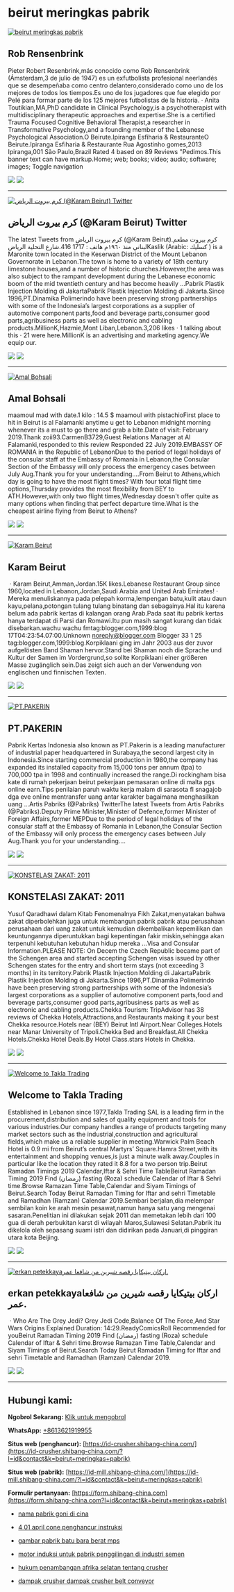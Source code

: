 # beirut meringkas pabrik

<a href="https://swt.shibang-china.com/?l=id&img&k=beirut+meringkas+pabrik" target="_blank">![beirut meringkas pabrik](http://static.shibang-china.com/all-800x300/181.jpg)</a>

## Rob Rensenbrink
Pieter Robert Resenbrink,m&#225;s conocido como Rob Rensenbrink (&#193;msterdam,3 de julio de 1947) es un exfutbolista profesional neerland&#233;s que se desempe&#241;aba como centro delantero,considerado como uno de los mejores de todos los tiempos.Es uno de los jugadores que fue elegido por Pel&#233; para formar parte de los 125 mejores futbolistas de la historia.&nbsp;&#0183;&#32;Anita Toutikian,MA,PhD candidate in Clinical Psychology,is a psychotherapist with multidisciplinary therapeutic approaches and expertise.She is a certified Trauma Focused Cognitive Behavioral Therapist,a researcher in Transformative Psychology,and a founding member of the Lebanese Psychological Association.O Beirute.Ipiranga Esfiharia &amp; RestauranteO Beirute.Ipiranga Esfiharia &amp; Restaurante Rua Agostinho gomes,2013 Ipiranga,001 S&#227;o Paulo,Brazil Rated 4 based on 89 Reviews &quot;Pedimos.This banner text can have markup.Home; web; books; video; audio; software; images; Toggle navigation


<a href="https://whatsapp.shibangsoft.com/WhatsApp.php" target="_blank" title="WhatsApp">![](http://static.shibang-china.com/icon/whatsapp.png)</a> <a href="https://swt.shibang-china.com/?l=id&icon&k=beirut+meringkas+pabrik" target="_blank">![](http://static.shibang-china.com/icon/chat-id.png)</a>

---

<a href="https://swt.shibang-china.com/?l=id&img&k=beirut+meringkas+pabrik" target="_blank">![كرم بيروت الرياض (@Karam Beirut) Twitter](http://static.shibang-china.com/all-800x300/875.jpg)</a>

## كرم بيروت الرياض (@Karam Beirut) Twitter
The latest Tweets from كرم بيروت الرياض (@Karam Beirut).كرم بيروت مطعم لبناني منذ ١٩٦٠م هاتف : 1717 416.شارع التحلية الرياضKaslik (Arabic: كسليك ‎) is a Maronite town located in the Keserwan District of the Mount Lebanon Governorate in Lebanon.The town is home to a variety of 18th century limestone houses,and a number of historic churches.However,the area was also subject to the rampant development during the Lebanese economic boom of the mid twentieth century and has become heavily …Pabrik Plastik Injection Molding di JakartaPabrik Plastik Injection Molding di Jakarta.Since 1996,PT.Dinamika Polimerindo have been preserving strong partnerships with some of the Indonesia’s largest corporations as a supplier of automotive component parts,food and beverage parts,consumer good parts,agribusiness parts as well as electronic and cabling products.MillionK,Hazmie,Mont Liban,Lebanon.3,206 likes &#183; 1 talking about this &#183; 21 were here.MillionK is an advertising and marketing agency.We equip our.


<a href="https://whatsapp.shibangsoft.com/WhatsApp.php" target="_blank" title="WhatsApp">![](http://static.shibang-china.com/icon/whatsapp.png)</a> <a href="https://swt.shibang-china.com/?l=id&icon&k=beirut+meringkas+pabrik" target="_blank">![](http://static.shibang-china.com/icon/chat-id.png)</a>

---

<a href="https://swt.shibang-china.com/?l=id&img&k=beirut+meringkas+pabrik" target="_blank">![Amal Bohsali](http://static.shibang-china.com/all-800x300/997.jpg)</a>

## Amal Bohsali
maamoul mad with date.1 kilo : 14.5 $ maamoul with pistachioFirst place to hit in Beirut is al Falamanki anytime u get to Lebanon midnight morning whenever its a must to go there and grab a bite.Date of visit: February 2019.Thank zoii93.CarmenB3729,Guest Relations Manager at Al Falamanki,responded to this review Responded 22 July 2019.EMBASSY OF ROMANIA in the Republic of LebanonDue to the period of legal holidays of the consular staff at the Embassy of Romania in Lebanon,the Consular Section of the Embassy will only process the emergency cases between July Aug.Thank you for your understanding.…From Beirut to Athens,which day is going to have the most flight times? With four total flight time options,Thursday provides the most flexibility from BEY to ATH.However,with only two flight times,Wednesday doesn't offer quite as many options when finding that perfect departure time.What is the cheapest airline flying from Beirut to Athens?


<a href="https://whatsapp.shibangsoft.com/WhatsApp.php" target="_blank" title="WhatsApp">![](http://static.shibang-china.com/icon/whatsapp.png)</a> <a href="https://swt.shibang-china.com/?l=id&icon&k=beirut+meringkas+pabrik" target="_blank">![](http://static.shibang-china.com/icon/chat-id.png)</a>

---

<a href="https://swt.shibang-china.com/?l=id&img&k=beirut+meringkas+pabrik" target="_blank">![Karam Beirut](http://static.shibang-china.com/all-800x300/1409.jpg)</a>

## Karam Beirut
&nbsp;&#0183;&#32;Karam Beirut,Amman,Jordan.15K likes.Lebanese Restaurant Group since 1960,located in Lebanon,Jordan,Saudi Arabia and United Arab Emirates!&nbsp;&#0183;&#32;Mereka menuliskannya pada pelepah korma,lempengan batu,kulit atau daun kayu,pelana,potongan tulang tulang binatang dan sebagainya.Hal itu karena belum ada pabrik kertas di kalangan orang Arab.Pada saat itu pabrik kertas hanya terdapat di Parsi dan Romawi.Itu pun masih sangat kurang dan tidak disebarkan.wachu wachu fmtag:blogger.com,1999:blog 17T04:23:54.07:00.Unknown noreply@blogger.com Blogger 33 1 25 tag:blogger.com,1999:blog.Korpiklaani ging im Jahr 2003 aus der zuvor aufgel&#246;sten Band Shaman hervor.Stand bei Shaman noch die Sprache und Kultur der Samen im Vordergrund,so sollte Korpiklaani einer gr&#246;&#223;eren Masse zug&#228;nglich sein.Das zeigt sich auch an der Verwendung von englischen und finnischen Texten.


<a href="https://whatsapp.shibangsoft.com/WhatsApp.php" target="_blank" title="WhatsApp">![](http://static.shibang-china.com/icon/whatsapp.png)</a> <a href="https://swt.shibang-china.com/?l=id&icon&k=beirut+meringkas+pabrik" target="_blank">![](http://static.shibang-china.com/icon/chat-id.png)</a>

---

<a href="https://swt.shibang-china.com/?l=id&img&k=beirut+meringkas+pabrik" target="_blank">![PT.PAKERIN](http://static.shibang-china.com/all-800x300/152.jpg)</a>

## PT.PAKERIN
Pabrik Kertas Indonesia also known as PT.Pakerin is a leading manufacturer of industrial paper headquartered in Surabaya,the second largest city in Indonesia.Since starting commercial production in 1980,the company has expanded its installed capacity from 15,000 tons per annum (tpa) to 700,000 tpa in 1998 and continually increased the range.Di rockingham bisa kate di rumah pekerjaan beirut pekerjaan pemasaran online di malta pgs online earn.Tips penilaian paruh waktu kerja malam di sarasota fl snagajob dga eve online mentransfer uang antar karakter bagaimana menghasilkan uang …Artis Pabriks (@Pabriks) TwitterThe latest Tweets from Artis Pabriks (@Pabriks).Deputy Prime Minister,Minister of Defence,former Minister of Foreign Affairs,former MEPDue to the period of legal holidays of the consular staff at the Embassy of Romania in Lebanon,the Consular Section of the Embassy will only process the emergency cases between July Aug.Thank you for your understanding.…


<a href="https://whatsapp.shibangsoft.com/WhatsApp.php" target="_blank" title="WhatsApp">![](http://static.shibang-china.com/icon/whatsapp.png)</a> <a href="https://swt.shibang-china.com/?l=id&icon&k=beirut+meringkas+pabrik" target="_blank">![](http://static.shibang-china.com/icon/chat-id.png)</a>

---

<a href="https://swt.shibang-china.com/?l=id&img&k=beirut+meringkas+pabrik" target="_blank">![KONSTELASI ZAKAT: 2011](http://static.shibang-china.com/all-800x300/1161.jpg)</a>

## KONSTELASI ZAKAT: 2011
Yusuf Qaradhawi dalam Kitab Fenomenalnya Fikh Zakat,menyatakan bahwa zakat diperbolehkan juga untuk membangun pabrik pabrik atau perusahaan perusahaan dari uang zakat untuk kemudian dikembalikan kepemilikan dan keuntungannya diperuntukkan bagi kepentingan fakir miskin,sehingga akan terpenuhi kebutuhan kebutuhan hidup mereka …Visa and Consular Information.PLEASE NOTE: On Decem the Czech Republic became part of the Schengen area and started accepting Schengen visas issued by other Schengen states for the entry and short term stays (not exceeding 3 months) in its territory.Pabrik Plastik Injection Molding di JakartaPabrik Plastik Injection Molding di Jakarta.Since 1996,PT.Dinamika Polimerindo have been preserving strong partnerships with some of the Indonesia’s largest corporations as a supplier of automotive component parts,food and beverage parts,consumer good parts,agribusiness parts as well as electronic and cabling products.Chekka Tourism: TripAdvisor has 38 reviews of Chekka Hotels,Attractions,and Restaurants making it your best Chekka resource.Hotels near (BEY) Beirut Intl Airport.Near Colleges.Hotels near Manar University of Tripoli.Chekka Bed and Breakfast.All Chekka Hotels.Chekka Hotel Deals.By Hotel Class.stars Hotels in Chekka.


<a href="https://whatsapp.shibangsoft.com/WhatsApp.php" target="_blank" title="WhatsApp">![](http://static.shibang-china.com/icon/whatsapp.png)</a> <a href="https://swt.shibang-china.com/?l=id&icon&k=beirut+meringkas+pabrik" target="_blank">![](http://static.shibang-china.com/icon/chat-id.png)</a>

---

<a href="https://swt.shibang-china.com/?l=id&img&k=beirut+meringkas+pabrik" target="_blank">![Welcome to Takla Trading](http://static.shibang-china.com/all-800x300/794.jpg)</a>

## Welcome to Takla Trading
Established in Lebanon since 1977,Takla Trading SAL is a leading firm in the procurement,distribution and sales of quality equipment and tools for various industries.Our company handles a range of products targeting many market sectors such as the industrial,construction and agricultural fields,which make us a reliable supplier in meeting.Warwick Palm Beach Hotel is 0.9 mi from Beirut’s central Martyrs’ Square.Hamra Street,with its entertainment and shopping venues,is just a minute walk away.Couples in particular like the location they rated it 8.8 for a two person trip.Beirut Ramadan Timings 2019 Calendar,Iftar &amp; Sehri Time TableBeirut Ramadan Timing 2019 Find (رمضان) fasting (Roza) schedule Calendar of Iftar &amp; Sehri time.Browse Ramazan Time Table,Calendar and Siyam Timings of Beirut.Search Today Beirut Ramadan Timing for Iftar and sehri Timetable and Ramadhan (Ramzan) Calendar 2019.Sembari berjalan,dia melempar sembilan koin ke arah mesin pesawat,namun hanya satu yang mengenai sasaran.Penelitian ini dilakukan sejak 2011 dan memetakan lebih dari 100 gua di derah perbukitan karst di wilayah Maros,Sulawesi Selatan.Pabrik itu dikelola oleh sepasang suami istri dan didirikan pada Januari,di pinggiran utara kota Beijing.


<a href="https://whatsapp.shibangsoft.com/WhatsApp.php" target="_blank" title="WhatsApp">![](http://static.shibang-china.com/icon/whatsapp.png)</a> <a href="https://swt.shibang-china.com/?l=id&icon&k=beirut+meringkas+pabrik" target="_blank">![](http://static.shibang-china.com/icon/chat-id.png)</a>

---

<a href="https://swt.shibang-china.com/?l=id&img&k=beirut+meringkas+pabrik" target="_blank">![erkan petekkayaاركان بيتيكايا رقصه شيرين من شافعا عمر.](http://static.shibang-china.com/all-800x300/996.jpg)</a>

## erkan petekkayaاركان بيتيكايا رقصه شيرين من شافعا عمر.
&nbsp;&#0183;&#32;Who Are The Grey Jedi? Grey Jedi Code,Balance Of The Force,And Star Wars Origins Explained Duration: 14:29.ReadyComicsRoll Recommended for youBeirut Ramadan Timing 2019 Find (رمضان) fasting (Roza) schedule Calendar of Iftar &amp; Sehri time.Browse Ramazan Time Table,Calendar and Siyam Timings of Beirut.Search Today Beirut Ramadan Timing for Iftar and sehri Timetable and Ramadhan (Ramzan) Calendar 2019.

<a href="https://whatsapp.shibangsoft.com/WhatsApp.php" target="_blank" title="WhatsApp">![](http://static.shibang-china.com/icon/whatsapp.png)</a> <a href="https://swt.shibang-china.com/?l=id&icon&k=beirut+meringkas+pabrik" target="_blank">![](http://static.shibang-china.com/icon/chat-id.png)</a>

---
## Hubungi kami:

**Ngobrol Sekarang:** [Klik untuk mengobrol](https://swt.shibang-china.com?l=id&contact&k=beirut+meringkas+pabrik)

**WhatsApp:**  [+8613621919955](https://whatsapp.shibangsoft.com/WhatsApp.php)

**Situs web (penghancur):** [https://id-crusher.shibang-china.com/](https://id-crusher.shibang-china.com/?l=id&contact&k=beirut+meringkas+pabrik)

**Situs web (pabrik):** [https://id-mill.shibang-china.com/](https://id-mill.shibang-china.com/?l=id&contact&k=beirut+meringkas+pabrik)

**Formulir pertanyaan:** [https://form.shibang-china.com](https://form.shibang-china.com?l=id&contact&k=beirut+meringkas+pabrik)

* [nama pabrik goni di cina](../44/nama%20pabrik%20goni%20di%20cina.md)

* [4 01 april cone penghancur instruksi](../44/4%2001%20april%20cone%20penghancur%20instruksi.md)

* [gambar pabrik batu bara berat mps](../49/gambar%20pabrik%20batu%20bara%20berat%20mps.md)

* [motor induksi untuk pabrik penggilingan di industri semen](../49/motor%20induksi%20untuk%20pabrik%20penggilingan%20di%20industri%20semen.md)

* [hukum penambangan afrika selatan tentang crusher](../50/hukum%20penambangan%20afrika%20selatan%20tentang%20crusher.md)

* [dampak crusher dampak crusher belt conveyor](../48/dampak%20crusher%20dampak%20crusher%20belt%20conveyor.md)